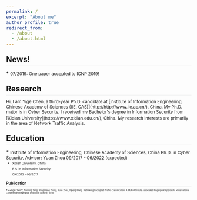 ```yaml
---
permalink: /
excerpt: "About me"
author_profile: true
redirect_from: 
  - /about
  - /about.html
---
```

<style>
.page__content p {
    margin: 0 0 0em;
}
p{
    /*margin: 0;*/
    /*padding: -30;*/
    /*line-height: 15px;*/
}
a{
	color:#7c1313;
}
ul{
    /*margin: 0;*/
    /*padding: -30;*/
    line-height: 15px;
    margin-block-start: 0em;
    margin-block-end: 0em;
}
ul li, ol li {
    margin-bottom: 0.em;
}
h1, h2, h3, h4, h5, h6 {
	padding-bottom: 0.2em;
	margin: 1em 0 0.5em;
	border-bottom: 2px solid #f2f3f3;
}
</style>

<h2 id="news">News!</h2>
* <small> 07/2019: One paper accepted to ICNP 2019!</small>

<h2 id="research">Research</h2>
<small> Hi, I am Yige Chen, a third-year Ph.D. candidate at [Institute of Information Engineering, Chinese Academy of Sciences (IIE, CAS)](http://http://www.iie.ac.cn/), China. My Ph.D. major is in Cyber Security. I received my Bachelor's degree in Information Security from [Xidian University](https://www.xidian.edu.cn/), China.</small>
<small>My research interests are primarily in the area of Network Traffic Analysis.</small>

<h2 id="education">Education</h2>
* <small> Institute of Information Engineering, Chinese Academy of Sciences, China  
Ph.D. in Cyber Security, Advisor: Yuan Zhou  
09/2017 - 06/2022 (expected)<small>

* <small> Xidian University, China  
B.S. in Information Security  
09/2013 - 06/2017<small>

<h2 id="publication">Publication</h2>
* <small>**Yige Chen**, Tianning Zang, Yongzheng Zhang, Yuan Zhou, Yipeng Wang. Rethinking Encrypted Traffic Classification: A Multi-Attribute Associated Fingerprint Approach. *International Conference on Network Protocols (ICNP)*, 2019.<small>
